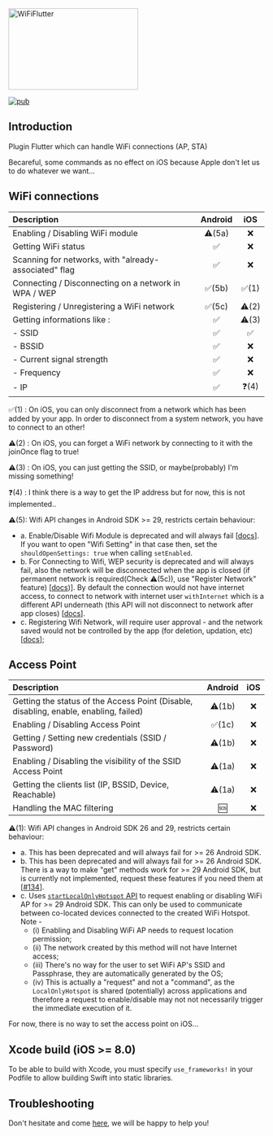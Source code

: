 <img src="https://raw.githubusercontent.com/alternadom/WiFiFlutter/master/logo/logo%2Bname_color.png" alt="WiFiFlutter" width="255" height="160" />

[![pub](https://img.shields.io/pub/v/wifi_iot.svg?style=flat-square)](https://pub.dartlang.org/packages/wifi_iot)

## Introduction

Plugin Flutter which can handle WiFi connections (AP, STA)

Becareful, some commands as no effect on iOS because Apple don't let us to do whatever we want...

## WiFi connections
|                      Description                      |      Android       |         iOS          |
| :---------------------------------------------------- | :----------------: | :------------------: |
| Enabling / Disabling WiFi module                      | :warning:(5a) |  :x:  |
| Getting WiFi status                                   | :white_check_mark: |  :x:  |
| Scanning for networks, with "already-associated" flag | :white_check_mark: |  :x:  |
| Connecting / Disconnecting on a network in WPA / WEP  | :white_check_mark:(5b) |  :white_check_mark:(1)  |
| Registering / Unregistering a WiFi network            | :white_check_mark:(5c) |  :warning:(2)  |
| Getting informations like :                           | :white_check_mark: |  :warning:(3)  |
| - SSID                                                | :white_check_mark: |  :white_check_mark:  |
| - BSSID                                               | :white_check_mark: |  :x:  |
| - Current signal strength                             | :white_check_mark: |  :x:  |
| - Frequency                                           | :white_check_mark: |  :x:  |
| - IP                                                  | :white_check_mark: |  :question:(4)  |

:white_check_mark:(1) : On iOS, you can only disconnect from a network which has been added by your app. In order to disconnect from a system network, you have to connect to an other!

:warning:(2) : On iOS, you can forget a WiFi network by connecting to it with the joinOnce flag to true!

:warning:(3) : On iOS, you can just getting the SSID, or maybe(probably) I'm missing something! 

:question:(4) : I think there is a way to get the IP address but for now, this is not implemented..

:warning:(5): Wifi API changes in Android SDK >= 29, restricts certain behaviour:
  * a. Enable/Disable Wifi Module is deprecated and will always fail [[docs](https://developer.android.com/reference/android/net/wifi/WifiManager#setWifiEnabled(boolean))]. If you  want to open "Wifi Setting" in that case then, set the `shouldOpenSettings: true` when calling `setEnabled`.
  * b. For Connecting to Wifi, WEP security is deprecated and will always fail, also the network will be disconnected when the app is closed (if permanent network is required(Check :warning:(5c)), use "Register Network" feature) [[docs](https://developer.android.com/guide/topics/connectivity/wifi-bootstrap))]. By default the connection would not have internet access, to connect to network with internet user `withInternet` which is a different API underneath (this API will not disconnect to network after app closes) [[docs](https://developer.android.com/guide/topics/connectivity/wifi-suggest)].
  * c. Registering Wifi Network, will require user approval - and the network saved would not be controlled by the app (for deletion, updation, etc) [[docs](https://developer.android.com/guide/topics/connectivity/wifi-save-network-passpoint-config)];

## Access Point
|                                       Description                                     |      Android       |         iOS          |
| :------------------------------------------------------------------------------------ | :----------------: | :------------------: |
| Getting the status of the Access Point (Disable, disabling, enable, enabling, failed) | :warning:(1b) |  :x:  |
| Enabling / Disabling Access Point                                                     | :white_check_mark:(1c) |  :x:  |
| Getting / Setting new credentials (SSID / Password)                                   | :warning:(1b) |  :x:  |
| Enabling / Disabling the visibility of the SSID Access Point                          | :warning:(1a) |  :x:  |
| Getting the clients list (IP, BSSID, Device, Reachable)                               | :warning:(1a) |  :x:  |
| Handling the MAC filtering                                                            | :sos: |  :x:  |

:warning:(1): Wifi API changes in Android SDK 26 and 29, restricts certain behaviour:
  * a. This has been deprecated and will always fail for >= 26 Android SDK.
  * b. This has been deprecated and will always fail for >= 26 Android SDK. There is a way to make "get" methods work for >= 29 Android SDK, but is currently not implemented, request these features if you need them at [[#134](https://github.com/alternadom/WiFiFlutter/issues/134)].
  * c. Uses [`startLocalOnlyHotspot` API](https://developer.android.com/reference/android/net/wifi/WifiManager#startLocalOnlyHotspot(android.net.wifi.WifiManager.LocalOnlyHotspotCallback,%20android.os.Handler)) to request enabling or disabling WiFi AP for >= 29 Android SDK. This can only be used to communicate between co-located devices connected to the created WiFi Hotspot. Note - 
    * (i) Enabling and Disabling WiFi AP needs to request location permission; 
    * (ii) The network created by this method will not have Internet access; 
    * (iii) There's no way for the user to set WiFi AP's SSID and Passphrase, they are automatically generated by the OS; 
    * (iv) This is actually a "request" and not a "command", as the `LocalOnlyHotspot` is shared (potentially) across applications and therefore a request to enable/disable may not not necessarily trigger the immediate execution of it. 

For now, there is no way to set the access point on iOS... 

## Xcode build (iOS >= 8.0)

To be able to build with Xcode, you must specify `use_frameworks!` in your Podfile to allow building Swift into static libraries.

<!---TODO: This a planned breaking change to happen in v1.0.0
## Android Permissions
The following permissions are listed according to their intended use:

### Required permissions added by the plugin (not need to add this explicitly in your project):
The physical WiFi module can be used with this feature.
```xml
<uses-feature android:name="android.hardware.wifi" />
```
Permission to use internet:
```xml
<uses-permission android:name="android.permission.INTERNET" />
```
Permission to access `WifiManager` API:
```xml
<uses-permission android:name="android.permission.ACCESS_WIFI_STATE" />
```
Permission to access `ConnectivityManager` API. Useful for managing network state:
```xml
<uses-permission android:name="android.permission.ACCESS_NETWORK_STATE" />
<uses-permission android:name="android.permission.CHANGE_NETWORK_STATE" />
```
Permission to use location as required to enable or disable WiFi AP:
```xml
<uses-permission android:name="android.permission.ACCESS_FINE_LOCATION" />
<uses-permission android:name="android.permission.ACCESS_COARSE_LOCATION" />
```
There's no need to add the permissions mentioned above to your project, since it's already been added to the plugin.
### Using WiFi only (need to add these explicitly in your project, if you use these functions)
Permission to enable or Disable WiFi:
```xml
<uses-permission android:name="android.permission.CHANGE_WIFI_STATE" />
```
Permission to add WiFi networks:
```xml
<uses-permission android:name="android.permission.WRITE_SETTINGS" />
```
### Using WiFi AP only (need to add this explicitly in your project, if you use these functions)
Permission to configure WiFi AP SSID and password:
```xml
<uses-permission android:name="android.permission.WRITE_SETTINGS" />
```
--->

## Troubleshooting

Don't hesitate and come [here](https://github.com/alternadom/WiFiFlutter/issues), we will be happy to help you!
